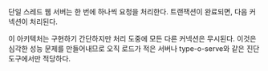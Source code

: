 단일 스레드 웹 서버는 한 번에 하나씩 요청을 처리한다.
트랜잭션이 완료되면, 다음 커넥션이 처리된다.

이 아키텍처는 구현하기 간단하지만 처리 도중에 모든 다른 커넥션은 무시된다. 이것은 심각한 성능 문제를 만들어내므로 오직 로드가 적은 서버나 type-o-serve와 같은 진단도구에서만 적당하다.